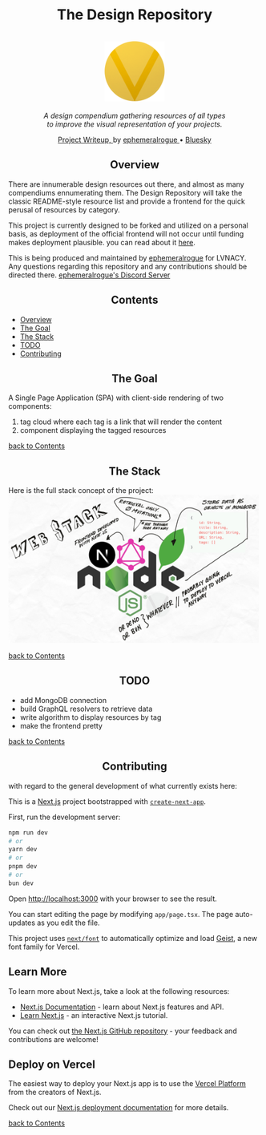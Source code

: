 <h1 align="center">The Design Repository</h1>

<p align="center">
    <br>
    <img
        src="../assets/design-repository-emblem.png"
        alt="design-repository-emblem"
        width="120px"
    />
    <br>
    <br>
    <i>A design compendium gathering resources of all types
        <br> to improve the visual representation of your projects.
    </i>
    <br>
</p>

<p align="center">
    <a href="https://blog.ephemeralrogue.xyz/the-design-repository">
        Project Writeup,
    </a> by
    <a href="https:////github.com/ephemeralrogue">
        ephemeralrogue
    </a>
    •
    <a href="https://bsky.app/profile/lvnacy.xyz">
        Bluesky
    </a>
    <br>
</p>

<a id="overview"></a>
<h2 align="center">Overview</h2>

There are innumerable design resources out there, and almost as many 
compendiums ennumerating them. The Design Repository will take the classic 
README-style resource list and provide a frontend for the quick perusal of 
resources by category.

This project is currently designed to be forked and utilized on a personal 
basis, as deployment of the official frontend will not occur until funding 
makes deployment plausible. you can read about it 
[here](https://blog.ephemeralrogue.xyz/the-design-repository).

This is being produced and maintained by 
[ephemeralrogue](https://github.com/ephemeralrogue) 
for LVNACY. Any questions regarding this repository and any contributions 
should be directed there.
[ephemeralrogue's Discord Server](https://discord.gg/nh7mqGEfbw)

<a id="contents"></a>
<h2 align="center">Contents</h2>

- [Overview](#overview)
- [The Goal](#goal)
- [The Stack](#stack)
- [TODO](#todo)
- [Contributing](#contributing)

<a id="goal"></a>
<h2 align="center">The Goal</h2>

A Single Page Application (SPA) with client-side rendering of two components:
1. tag cloud where each tag is a link that will render the content
2. component displaying the tagged resources

[back to Contents](#contents)

<a id="stack"></a>
<h2 align="center">The Stack</h2>
Here is the full stack concept of the project:
<div>
    <img
        src="../assets/design-repo-concept.JPG"
        alt="visual design repository concept"
        width="500px"
    />
</div>

[back to Contents](#contents)

<a id="todo"></a>
<h2 align="center">TODO</h2>

- add MongoDB connection
- build GraphQL resolvers to retrieve data
- write algorithm to display resources by tag
- make the frontend pretty

[back to Contents](#contents)

<a id="contributing"></a>
<h2 align="center">Contributing</h2>
with regard to the general development of what currently exists here:


This is a [Next.js](https://nextjs.org) project bootstrapped with [`create-next-app`](https://nextjs.org/docs/app/api-reference/cli/create-next-app).

First, run the development server:

```bash
npm run dev
# or
yarn dev
# or
pnpm dev
# or
bun dev
```

Open [http://localhost:3000](http://localhost:3000) with your browser to see the result.

You can start editing the page by modifying `app/page.tsx`. The page auto-updates as you edit the file.

This project uses [`next/font`](https://nextjs.org/docs/app/building-your-application/optimizing/fonts) to automatically optimize and load [Geist](https://vercel.com/font), a new font family for Vercel.

## Learn More

To learn more about Next.js, take a look at the following resources:

- [Next.js Documentation](https://nextjs.org/docs) - learn about Next.js features and API.
- [Learn Next.js](https://nextjs.org/learn) - an interactive Next.js tutorial.

You can check out [the Next.js GitHub repository](https://github.com/vercel/next.js) - your feedback and contributions are welcome!

## Deploy on Vercel

The easiest way to deploy your Next.js app is to use the [Vercel Platform](https://vercel.com/new?utm_medium=default-template&filter=next.js&utm_source=create-next-app&utm_campaign=create-next-app-readme) from the creators of Next.js.

Check out our [Next.js deployment documentation](https://nextjs.org/docs/app/building-your-application/deploying) for more details.

[back to Contents](#contents)